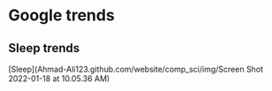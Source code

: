 # Google trends

## Sleep trends
[Sleep](Ahmad-Ali123.github.com/website/comp_sci/img/Screen Shot 2022-01-18 at 10.05.36 AM)
